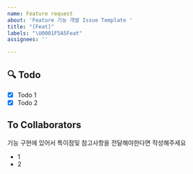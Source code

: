 ```yaml
---
name: Feature request
about: 'Feature 기능 개발 Issue Template '
title: "[Feat]"
labels: "\U0001F5A5️Feat"
assignees: ''

---
```


## :mag: Todo 
- [x] Todo 1
- [x] Todo 2

## To Collaborators
기능 구현에 있어서 특이점및 참고사항을 전달해야한다면 작성해주세요
- 1
- 2
